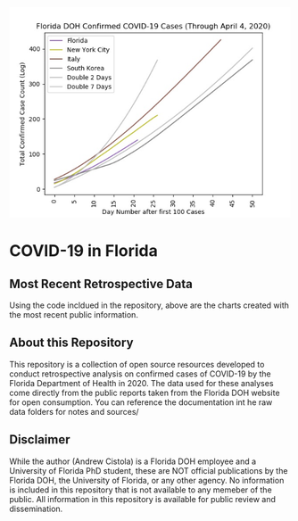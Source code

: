 ![](_new/new_daily.jpeg)

# COVID-19 in Florida

## Most Recent Retrospective Data
Using the code incldued in the repository, above are the charts created with the most recent public information.  

## About this Repository
This repository is a collection of open source resources developed to conduct retrospective analysis on confirmed cases of COVID-19 by the Florida Department of Health in 2020. 
The data used for these analyses come directly from the public reports taken from the Florida DOH website for open consumption. You can reference the documentation int he raw data folders for notes and sources/ 

## Disclaimer
While the author (Andrew Cistola) is a Florida DOH employee and a University of Florida PhD student, these are NOT official publications by the Florida DOH, the University of Florida, or any other agency. 
No information is included in this repository that is not available to any memeber of the public. 
All information in this repository is available for public review and dissemination. 